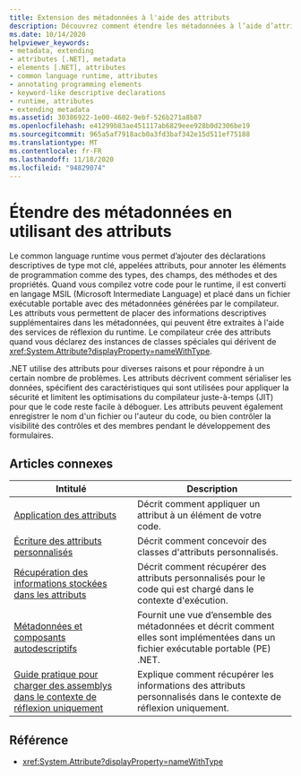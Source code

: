 ```yaml
---
title: Extension des métadonnées à l'aide des attributs
description: Découvrez comment étendre les métadonnées à l’aide d’attributs dans .NET. Les attributs sont des déclarations descriptives de type mot clé pour annoter des éléments de programmation, tels que les types et les champs.
ms.date: 10/14/2020
helpviewer_keywords:
- metadata, extending
- attributes [.NET], metadata
- elements [.NET], attributes
- common language runtime, attributes
- annotating programming elements
- keyword-like descriptive declarations
- runtime, attributes
- extending metadata
ms.assetid: 30386922-1e00-4602-9ebf-526b271a8b87
ms.openlocfilehash: e41299b83ae451117ab6829eee928b0d2306be19
ms.sourcegitcommit: 965a5af7918acb0a3fd3baf342e15d511ef75188
ms.translationtype: MT
ms.contentlocale: fr-FR
ms.lasthandoff: 11/18/2020
ms.locfileid: "94829074"
---
```

# <a name="extend-metadata-using-attributes"></a>Étendre des métadonnées en utilisant des attributs

Le common language runtime vous permet d’ajouter des déclarations descriptives de type mot clé, appelées attributs, pour annoter les éléments de programmation comme des types, des champs, des méthodes et des propriétés. Quand vous compilez votre code pour le runtime, il est converti en langage MSIL (Microsoft Intermediate Language) et placé dans un fichier exécutable portable avec des métadonnées générées par le compilateur. Les attributs vous permettent de placer des informations descriptives supplémentaires dans les métadonnées, qui peuvent être extraites à l'aide des services de réflexion du runtime. Le compilateur crée des attributs quand vous déclarez des instances de classes spéciales qui dérivent de <xref:System.Attribute?displayProperty=nameWithType>.

.NET utilise des attributs pour diverses raisons et pour répondre à un certain nombre de problèmes. Les attributs décrivent comment sérialiser les données, spécifient des caractéristiques qui sont utilisées pour appliquer la sécurité et limitent les optimisations du compilateur juste-à-temps (JIT) pour que le code reste facile à déboguer. Les attributs peuvent également enregistrer le nom d'un fichier ou l'auteur du code, ou bien contrôler la visibilité des contrôles et des membres pendant le développement des formulaires.

## <a name="related-articles"></a>Articles connexes

|Intitulé|Description|
|-----------|-----------------|
|[Application des attributs](applying-attributes.md)|Décrit comment appliquer un attribut à un élément de votre code.|
|[Écriture des attributs personnalisés](writing-custom-attributes.md)|Décrit comment concevoir des classes d'attributs personnalisés.|
|[Récupération des informations stockées dans les attributs](retrieving-information-stored-in-attributes.md)|Décrit comment récupérer des attributs personnalisés pour le code qui est chargé dans le contexte d'exécution.|
|[Métadonnées et composants autodescriptifs](../metadata-and-self-describing-components.md)|Fournit une vue d’ensemble des métadonnées et décrit comment elles sont implémentées dans un fichier exécutable portable (PE) .NET.|
|[Guide pratique pour charger des assemblys dans le contexte de réflexion uniquement](../../framework/reflection-and-codedom/how-to-load-assemblies-into-the-reflection-only-context.md)|Explique comment récupérer les informations des attributs personnalisés dans le contexte de réflexion uniquement.|

## <a name="reference"></a>Référence

- <xref:System.Attribute?displayProperty=nameWithType>
